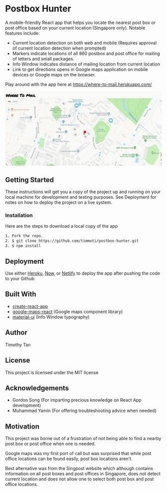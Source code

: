 # Postbox Hunter

A mobile-friendly React app that helps you locate the nearest post box or post office based on your current location (Singapore only). Notable features include:

- Current location detection on both web and mobile (Requires approval of current location detection when prompted)
- Markers indicate locations of all 860 postbox and post office for mailing of letters and small packages.
- Info Window indicates distance of mailing location from current location
- Link to get directions opens in Google maps application on mobile devices or Google maps on the browser.

Play around with the app here at https://where-to-mail.herokuapp.com/

![postbox_hunter_demo](where_to_mail_demo.gif)

## Getting Started
These instructions will get you a copy of the project up and running on your local machine for development and testing purposes. See Deployment for notes on how to deploy the project on a live system.

### Installation
Here are the steps to download a local copy of the app

```
1. Fork the repo.
2. $ git clone https://github.com/timmoti/postbox-hunter.git
3. $ npm install 
```

## Deployment
Use either [Heroku](https://www.heroku.com), [Now](https://zeit.co/now), or [Netlify](https://www.netlify.com) to deploy the app after pushing the code to your Github

## Built With
- [create-react-app](https://www.npmjs.com/package/create-react-app)
- [google-maps-react](https://github.com/fullstackreact/google-maps-react) (Google maps component library)
- [material-ui](https://material-ui.com) (Info Window typography)

## Author
Timothy Tan

## License
This project is licensed under the MIT license

## Acknowledgements
- Gordon Song (For imparting precious knowledge on React App development)
- Muhammad Yamin (For offering troubleshooting advice when needed)

## Motivation
This project was borne out of a frustration of not being able to find a nearby post box or post office when one is needed. 

Google maps was my first port of call but was surprised that while post office locations can be found easily, post box locations aren't.

Best alternative was from the Singpost website which although contains information on all post boxes and post offices in Singapore, does not detect current location and does not allow one to select both post box and post office locations. 

 
